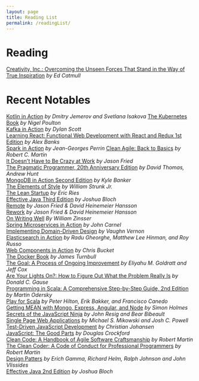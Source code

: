 ```yaml
---
layout: page
title: Reading List
permalink: /readingList/
---
```


# Reading
[Creativity, Inc.: Overcoming the Unseen Forces That Stand in the Way of True Inspiration](https://www.amazon.com/dp/B00FUZQYBO) _by Ed Catmull_

# Recent Notables
[Kotlin in Action](https://www.manning.com/books/kotlin-in-action) _by Dmitry Jemerov and Svetlana Isakova_
[The Kubernetes Book](https://www.amazon.com/Kubernetes-Book-Version-November-2018-ebook/dp/B072TS9ZQZ) _by Nigel Poulton_  
[Kafka in Action](https://www.manning.com/books/kafka-in-action) _by Dylan Scott_  
[Learning React: Functional Web Development with React and Redux 1st Edition](https://www.amazon.com/Learning-React-Functional-Development-Redux/dp/1491954620) _by Alex Banks_  
[Spark in Action](https://www.manning.com/books/spark-in-action-second-edition) _by Jean-Georges Perrin_ 
[Clean Agile: Back to Basics](https://www.amazon.com/Clean-Agile-Basics-Robert-Martin/dp/0135781868) _by Robert C. Martin_  
[It Doesn't Have to Be Crazy at Work](https://www.amazon.com/Doesnt-Have-Be-Crazy-Work/dp/0062874780) _by Jason Fried_  
[The Pragmatic Programmer, 20th Anniversary Edition](https://pragprog.com/book/tpp20/the-pragmatic-programmer-20th-anniversary-edition) _by David Thomas, Andrew Hunt_  
[MongoDB in Action Second Edition](https://www.manning.com/books/mongodb-in-action-second-edition) _by Kyle Banker_  
[The Elements of Style](https://www.amazon.com/Elements-Style-William-Strunk-ebook/dp/B005IT0V8O) _by William Strunk Jr._  
[The Lean Startup](http://theleanstartup.com/book) _by Eric Ries_  
[Effective Java Third Edition](https://www.informit.com/store/effective-java-9780134685991) _by Joshua Bloch_  
[Remote](https://basecamp.com/books/remote) _by Jason Fried & David Heinemeier Hansson_  
[Rework](https://basecamp.com/books/rework) _by Jason Fried & David Heinemeier Hansson_  
[On Writing Well](https://www.amazon.com/dp/B0090RVGW0) _By William Zinsser_  
[Spring Microservices in Action](https://www.manning.com/books/spring-microservices-in-action) _by John Carnel_  
[Implementing Domain-Driven Design](https://www.amazon.com/Implementing-Domain-Driven-Design-Vaughn-Vernon/dp/0321834577) _by Vaughn Vernon_  
[Elasticsearch in Action](https://www.manning.com/books/elasticsearch-in-action) _by Radu Gheorghe, Matthew Lee Hinman, and Roy Russo_  
[Web Components in Action](https://www.manning.com/books/web-components-in-action-cx) _by Chris Bucket_  
[The Docker Book](http://www.dockerbook.com/) _by James Turnbull_  
[The Goal: A Process of Ongoing Improvement](http://www.amazon.com/Goal-Process-Ongoing-Improvement/dp/0884271951) _by Eliyahu M. Goldratt and Jeff Cox_  
[Are Your Lights On?: How to Figure Out What the Problem Really Is](http://www.amazon.com/Are-Your-Lights-Figure-Problem/dp/0932633161) _by Donald C. Gause_  
[Programming in Scala: A Comprehensive Step-by-Step Guide, 2nd Edition](http://www.amazon.com/Programming-Scala-Comprehensive-Step-Step/dp/0981531644) _by Martin Odersky_  
[Play for Scala](https://www.manning.com/books/play-for-scala) _by Peter Hilton, Erik Bakker, and Francisco Canedo_  
[Getting MEAN with Mongo, Express, Angular, and Node](https://www.manning.com/books/getting-mean-with-mongo-express-angular-and-node) _by Simon Holmes_  
[Secrets of the JavaScript Ninja](https://www.manning.com/books/secrets-of-the-javascript-ninja) _by John Resig and Bear Bibeault_  
[Single Page Web Applications](https://www.manning.com/books/single-page-web-applications) _by Michael S. Mikowski and Josh C. Powell_  
[Test-Driven JavaScript Development](http://www.amazon.com/Test-Driven-JavaScript-Development-Developers-Library/dp/0321683919) _by Christian Johansen_  
[JavaScript: The Good Parts](http://www.amazon.com/JavaScript-Good-Parts-Douglas-Crockford/dp/0596517742) _by Douglas Crockford_  
[Clean Code: A Handbook of Agile Software Craftsmanship](http://www.amazon.com/Clean-Code-Handbook-Software-Craftsmanship-ebook/dp/B001GSTOAM) _by Robert Martin_  
[The Clean Coder: A Code of Conduct for Professional Programmers](http://www.amazon.com/The-Clean-Coder-Professional-Programmers-ebook/dp/B0050JLC9Y) _by Robert Martin_  
[Design Patters](https://en.wikipedia.org/wiki/Design_Patterns) _by Erich Gamma, Richard Helm, Ralph Johnson and John Vlissides_  
[Effective Java 2nd Edition](https://www.amazon.com/Effective-Java-2nd-Joshua-Bloch/dp/0321356683) _by Joshua Bloch_  
